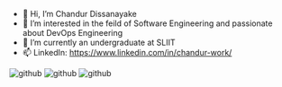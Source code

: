 - 👋 Hi, I’m Chandur Dissanayake
- 👀 I’m interested in the feild of Software Engineering and passionate about DevOps Engineering
- 🌱 I’m currently an undergraduate at SLIIT
- 📫 LinkedIn: https://www.linkedin.com/in/chandur-work/

![github](https://img.shields.io/badge/GitHub-000000?style=for-the-badge&logo=GitHub&logoColor=white)
![github](https://img.shields.io/badge/Instagram-E4405F?style=for-the-badge&logo=Instagram&logoColor=white)
![github](https://img.shields.io/badge/LinkedIn-0A66C2?style=for-the-badge&logo=LinkedIn&logoColor=white)



<!---
Chabbax/Chabbax is a ✨ special ✨ repository because its `README.md` (this file) appears on your GitHub profile.
You can click the Preview link to take a look at your changes.
--->
